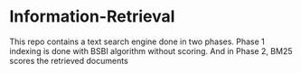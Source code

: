 # Information-Retrieval
This repo contains a text search engine done in two phases. Phase 1 indexing is done with BSBI algorithm without scoring. And in Phase 2, BM25 scores the retrieved documents
